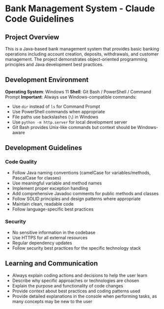 # Bank Management System - Claude Code Guidelines

## Project Overview

This is a Java-based bank management system that provides basic banking operations including account creation, deposits, withdrawals, and customer management. The project demonstrates object-oriented programming principles and Java development best practices.

## Development Environment

**Operating System**: Windows 11
**Shell**: Git Bash / PowerShell / Command Prompt
**Important**: Always use Windows-compatible commands:
- Use `dir` instead of `ls` for Command Prompt
- Use PowerShell commands when appropriate
- File paths use backslashes (`\`) in Windows
- Use `python -m http.server` for local development server
- Git Bash provides Unix-like commands but context should be Windows-aware

## Development Guidelines

### Code Quality
- Follow Java naming conventions (camelCase for variables/methods, PascalCase for classes)
- Use meaningful variable and method names
- Implement proper exception handling
- Add comprehensive Javadoc comments for public methods and classes
- Follow SOLID principles and design patterns where appropriate
- Maintain clean, readable code
- Follow language-specific best practices

### Security
- No sensitive information in the codebase
- Use HTTPS for all external resources
- Regular dependency updates
- Follow security best practices for the specific technology stack

## Learning and Communication
- Always explain coding actions and decisions to help the user learn
- Describe why specific approaches or technologies are chosen
- Explain the purpose and functionality of code changes
- Provide context about best practices and coding patterns used
- Provide detailed explanations in the console when performing tasks, as many concepts may be new to the user